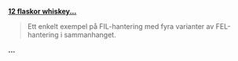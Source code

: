 **[12 flaskor whiskey...](https://github.com/1dv024/example-using-files)**

>Ett enkelt exempel på FIL-hantering med fyra varianter av FEL-hantering i sammanhanget.

**...**